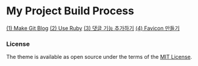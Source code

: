 # My Project Build Process


[(1) Make Git Blog](https://hyeyun01.github.io/2021/12/12/Project-build-1/)
[(2) Use Ruby](https://hyeyun01.github.io/2021/12/12/Project-build-2/)
[(3) 댓글 기능 추가하기]()
[(4) Favicon 만들기](https://hyeyun01.github.io/2021/12/15/favicon/)


### License
The theme is available as open source under the terms of the [MIT License](https://opensource.org/licenses/MIT).
